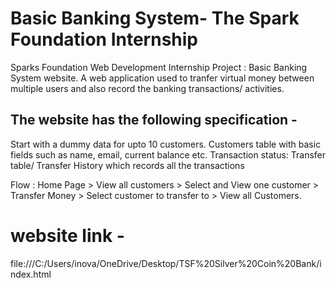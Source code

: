 # Basic Banking System- The Spark Foundation Internship
Sparks Foundation Web Development Internship Project : Basic Banking System website. A web application used to tranfer virtual money between multiple users and also record the banking transactions/ activities.

## The website has the following specification -
  Start with a dummy data for upto 10 customers.
  Customers table with basic fields such as name, email, current balance etc.
 Transaction status:
 Transfer table/ Transfer History which records all the transactions

Flow : Home Page > View all customers > Select and View one customer > Transfer Money > Select customer to transfer to > View all Customers.

# website link -
file:///C:/Users/inova/OneDrive/Desktop/TSF%20Silver%20Coin%20Bank/index.html
